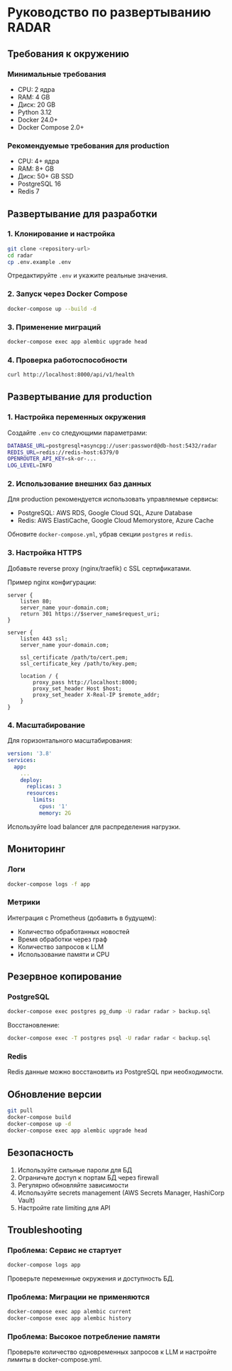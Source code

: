 # Руководство по развертыванию RADAR

## Требования к окружению

### Минимальные требования

- CPU: 2 ядра
- RAM: 4 GB
- Диск: 20 GB
- Python 3.12
- Docker 24.0+
- Docker Compose 2.0+

### Рекомендуемые требования для production

- CPU: 4+ ядра
- RAM: 8+ GB
- Диск: 50+ GB SSD
- PostgreSQL 16
- Redis 7

## Развертывание для разработки

### 1. Клонирование и настройка

```bash
git clone <repository-url>
cd radar
cp .env.example .env
```

Отредактируйте `.env` и укажите реальные значения.

### 2. Запуск через Docker Compose

```bash
docker-compose up --build -d
```

### 3. Применение миграций

```bash
docker-compose exec app alembic upgrade head
```

### 4. Проверка работоспособности

```bash
curl http://localhost:8000/api/v1/health
```

## Развертывание для production

### 1. Настройка переменных окружения

Создайте `.env` со следующими параметрами:

```bash
DATABASE_URL=postgresql+asyncpg://user:password@db-host:5432/radar
REDIS_URL=redis://redis-host:6379/0
OPENROUTER_API_KEY=sk-or-...
LOG_LEVEL=INFO
```

### 2. Использование внешних баз данных

Для production рекомендуется использовать управляемые сервисы:

- PostgreSQL: AWS RDS, Google Cloud SQL, Azure Database
- Redis: AWS ElastiCache, Google Cloud Memorystore, Azure Cache

Обновите `docker-compose.yml`, убрав секции `postgres` и `redis`.

### 3. Настройка HTTPS

Добавьте reverse proxy (nginx/traefik) с SSL сертификатами.

Пример nginx конфигурации:

```nginx
server {
    listen 80;
    server_name your-domain.com;
    return 301 https://$server_name$request_uri;
}

server {
    listen 443 ssl;
    server_name your-domain.com;
    
    ssl_certificate /path/to/cert.pem;
    ssl_certificate_key /path/to/key.pem;
    
    location / {
        proxy_pass http://localhost:8000;
        proxy_set_header Host $host;
        proxy_set_header X-Real-IP $remote_addr;
    }
}
```

### 4. Масштабирование

Для горизонтального масштабирования:

```yaml
version: '3.8'
services:
  app:
    ...
    deploy:
      replicas: 3
      resources:
        limits:
          cpus: '1'
          memory: 2G
```

Используйте load balancer для распределения нагрузки.

## Мониторинг

### Логи

```bash
docker-compose logs -f app
```

### Метрики

Интеграция с Prometheus (добавить в будущем):

- Количество обработанных новостей
- Время обработки через граф
- Количество запросов к LLM
- Использование памяти и CPU

## Резервное копирование

### PostgreSQL

```bash
docker-compose exec postgres pg_dump -U radar radar > backup.sql
```

Восстановление:

```bash
docker-compose exec -T postgres psql -U radar radar < backup.sql
```

### Redis

Redis данные можно восстановить из PostgreSQL при необходимости.

## Обновление версии

```bash
git pull
docker-compose build
docker-compose up -d
docker-compose exec app alembic upgrade head
```

## Безопасность

1. Используйте сильные пароли для БД
2. Ограничьте доступ к портам БД через firewall
3. Регулярно обновляйте зависимости
4. Используйте secrets management (AWS Secrets Manager, HashiCorp Vault)
5. Настройте rate limiting для API

## Troubleshooting

### Проблема: Сервис не стартует

```bash
docker-compose logs app
```

Проверьте переменные окружения и доступность БД.

### Проблема: Миграции не применяются

```bash
docker-compose exec app alembic current
docker-compose exec app alembic history
```

### Проблема: Высокое потребление памяти

Проверьте количество одновременных запросов к LLM и настройте лимиты в docker-compose.yml.

